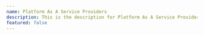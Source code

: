 ```yaml
---
name: Platform As A Service Providers
description: This is the description for Platform As A Service Providers
featured: false
---
```


